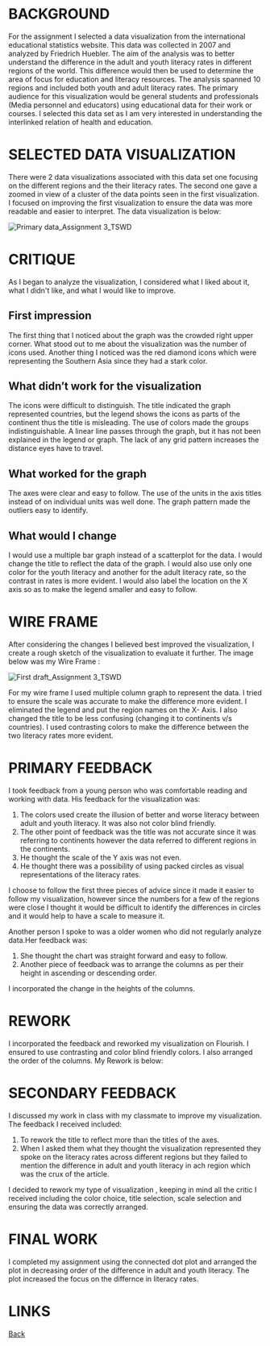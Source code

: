 
# BACKGROUND #

For the assignment I selected a data visualization from the international educational statistics website. This data was collected in 2007 and analyzed by Friedrich Huebler. The aim of the analysis was to better understand the difference in the adult and youth literacy rates in different regions of the world. This difference would then be used to determine the area of focus for education and literacy resources. The analysis spanned 10 regions and included both youth  and adult literacy rates. The primary audience for this visualization would be general students and professionals (Media personnel and educators) using educational data for their work or courses. I selected this data set as I am very interested in understanding the interlinked relation of health and education. 

# SELECTED DATA VISUALIZATION #

There were 2 data visualizations associated with this data set one focusing on the different regions and the their literacy rates. The second one gave a zoomed in view of a cluster of the data points seen in the first visualization. I focused on improving the first visualization to ensure the data was more readable and easier to interpret.
The data visualization is below:

![Primary data_Assignment 3_TSWD](https://user-images.githubusercontent.com/98298048/152876665-7408d033-97a8-49f6-aa4c-0a2b7bf9d9f4.jpg)

# CRITIQUE #
As I began to analyze the visualization, I considered what I liked about it, what I didn't like, and what I would like to improve.
## First impression ##
The first thing that I noticed about the graph was the crowded right upper corner. What stood out to me about the visualization was the number of icons used. Another thing I noticed was the red diamond icons which were representing the Southern Asia since they had a stark color.
## What didn’t work for the visualization ## 
The icons were difficult to distinguish. The title indicated the graph represented countries, but the legend shows the icons as parts of the continent thus the title is misleading. The use of colors made the groups indistinguishable.  A linear line passes through the graph, but it has not been explained in the legend or graph. The lack of any grid pattern increases the distance eyes have to travel.
 ## What worked for the graph ##
 The axes were clear and easy to follow. The use of the units in the axis titles instead of on individual units was well done. The graph pattern made the outliers easy to identify.
## What would I change ##
I would use a multiple bar graph instead of a scatterplot for the data. I would change the title to reflect the data of the graph. I would also use only one color for the youth literacy and another for the adult literacy rate, so the contrast  in rates is more evident. I would also label the location on the X axis so as to make the legend smaller and easy to follow. 

# WIRE FRAME #
After considering the changes I believed best improved the visualization, I create a rough sketch of the visualization to evaluate it further.
 The image below was my Wire Frame :
 
 ![First draft_Assignment 3_TSWD](https://user-images.githubusercontent.com/98298048/152876498-1482a6bf-2210-434a-a268-fc057b1902ae.jpg)

 
For my wire frame I used multiple column graph to represent the data. I tried to ensure the scale was accurate to make the difference more evident. I eliminated the legend and put the region names on the X- Axis. I also changed the title to be less confusing (changing it to continents v/s countries). I used contrasting colors to make the difference between the two literacy rates more evident.

# PRIMARY FEEDBACK #
I took feedback from a young person who was comfortable reading and working with data. His feedback for the visualization was: 
1) The colors used create the illusion of better and worse literacy between adult and youth literacy. It was also not color blind friendly.
2) The other point of feedback was the title was not accurate since it was referring to continents however the data referred to different regions in the continents.
3) He thought the scale of the Y axis was not even.
4) He thought there was a possibility of using packed circles as visual representations of the literacy rates. 

I choose to follow the first three pieces of advice since it made it easier to follow my visualization, however since the numbers for a few of the regions were close I thought it would be difficult to identify the differences in circles and it would help to have a scale to measure it.

Another person I spoke to was a older women who did not regularly analyze data.Her feedback was:
1) She thought the chart was straight forward and easy to follow.
2) Another piece of feedback was to arrange the columns as per their height in ascending or descending order.

I incorporated the change in the heights of the columns.

# REWORK #

I incorporated the feedback and reworked my visualization on Flourish. I ensured to use contrasting and color blind friendly colors. I also arranged the order of the columns.
My Rework is below:

<div class="flourish-embed flourish-chart" data-src="visualisation/8622079"><script src="https://public.flourish.studio/resources/embed.js"></script></div>

# SECONDARY FEEDBACK #
 
I discussed my work in class with my classmate to improve my visualization.
The feedback I received included: 
1) To rework the title to reflect more than the titles of the axes.
2) When I asked them what they thought the visualization represented they spoke on the literacy rates across different regions but they failed to mention the difference in adult and youth literacy in ach region which was the crux of the article.

I decided to rework my type of visualization , keeping in mind all the critic I received including the color choice, title selection, scale selection and ensuring the data was correctly arranged.

# FINAL WORK #
I completed my assignment using the connected dot plot and arranged the plot in decreasing order of the difference in adult and youth literacy. 
The plot increased the focus on the differnce in literacy rates.

<div class="flourish-embed flourish-scatter" data-src="visualisation/8635910"><script src="https://public.flourish.studio/resources/embed.js"></script></div>

# LINKS #
[Back](README.md)
